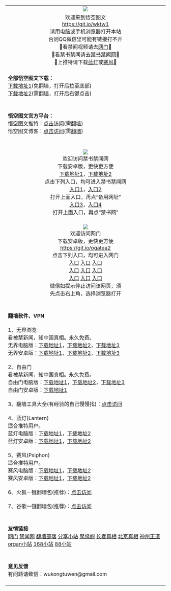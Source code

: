  <div id="readme" class="readme blob instapaper_body">
 <article class="markdown-body entry-content" itemprop="text">
 <table>
 <tbody>
  
  
  <tr>
    <td align="center"><img src="https://user-images.githubusercontent.com/33987457/33241738-283f65e4-d305-11e7-82ba-33dd3b1666e1.png" style="max-width:100%;">
    </td>
  </tr>
  
  
  <tr>
    <td align="center">欢迎来到悟空图文<br>
      <a href="#">https://git.io/wktw1</a><br>
      请用电脑或手机浏览器打开本站<br>
      否则QQ微信里可能有链接打不开<br>
      🔴看禁闻视频请去<a href="#ogate">网门</a>🔴<br>
      🔴看禁书禁闻请去<a href="#bannedbook">禁书禁闻网</a>🔴<br>
      🔴上推特请下载<a href="#Lantern">蓝灯</a>或<a href="#Psiphon">赛风</a>🔴<br>
    </td>
  </tr>
  
  
  <tr>
    <td align="left"><br>
     <b>全部悟空图文下载：</b><br>
     <a href="https://ipfs.io/ipns/QmdRaB7BPW4hE8UdNN5M6VdCTPG6c8AN269UrqjVYc42xC"><u>下载地址1</u></a>(免翻墙，打开后拉至底部)<br>
     <a href="https://mega.nz/#F!FnYw0TgR!KTMEy-QePKmNRXFJb_ezKQ"><u>下载地址2</u></a>(需<a href="#vpn">翻墙</a>，打开后右键点击)<br><br>
    </td>
  </tr>
  
    
  <tr>
    <td align="left"><br>
     <b>悟空图文官方平台：</b><br>
     悟空图文推特：<a href="https://twitter.com/wukongtuwen">点击访问</a>(需<a href="#vpn">翻墙</a>)<br>
     悟空图文博客：<a href="https://wukongtuwen.blogspot.com">点击访问</a>(需<a href="#vpn">翻墙</a>)<br><br>
    </td>
  </tr>
  

  <tr>
    <td align="center"> 
     <br name="bannedbook">
     <img src="https://user-images.githubusercontent.com/33987457/34940754-bebef30c-fa2b-11e7-9a48-24ef8addd894.jpg" style="max-width:100%;"><br>
     欢迎访问禁书禁闻网<br>
     下载安卓版，更快更方便<br><a href="https://github.com/bannedbook/fanqiang/raw/master/apk/jinwen.apk" rel="nofollow">下载地址1</a>，<a href="https://storage.googleapis.com/jwnews/jinwen.apk" rel="nofollow">下载地址2</a><br>
     点击下列入口，均可进入禁书禁闻网<br>
     <a href="https://aa.cuanpu.us/" rel="nofollow"><u>入口1</u></a>，<a href="https://ab.cuanpu.us/" rel="nofollow"><u>入口2</u></a><br>
     打开上面入口，再点“备用网址”<br>
     <a href="https://git.io/gfree" rel="nofollow"><u>入口3</u></a>，<a href="https://git.io/jw1" rel="nofollow"><u>入口4</u></a><br>
     打开上面入口，再点“禁书网”<br>
    </td>
  </tr>
  

   <tr>
    <td align="center">  
    <br name="ogate">
    <img src="https://cloud.githubusercontent.com/assets/11880933/13434984/f430fae2-e012-11e5-814f-c2df1e82b247.jpg" style="max-width:100%;"><br>
      欢迎访问网门<br>
      下载安卓版，更快更方便<br><a href="https://raw.githubusercontent.com/oGate2/up/master/oGate.apk" rel="nofollow">https://git.io/ogatea2</a><br>
      点击下列入口，均可进入网门<br>
      <a href="https://s3.ap-south-1.amazonaws.com/ogatem/oGate.htm?from=oGate" rel="nofollow">入口</a>
      <a href="https://s3.ap-northeast-2.amazonaws.com/ogates/oGate.htm?from=oGate" rel="nofollow">入口</a>
      <a href="https://s3.amazonaws.com/ogate/oGate.htm?from=oGate" rel="nofollow">入口</a><br>
      <a href="https://s3-us-west-1.amazonaws.com/ogaten/oGate.htm?from=oGate" rel="nofollow">入口</a>
      <a href="https://s3.us-east-2.amazonaws.com/ogateh/oGate.htm?from=oGate" rel="nofollow">入口</a>
      <a href="https://s3.eu-central-1.amazonaws.com/ogatef/oGate.htm?from=oGate" rel="nofollow">入口</a><br>     
      <a href="https://s3.eu-west-2.amazonaws.com/ogatel/oGate.htm?from=oGate" rel="nofollow">入口</a>
      <a href="https://s3.ca-central-1.amazonaws.com/ogatec/oGate.htm?from=oGate" rel="nofollow">入口</a>
      <a href="https://s3-ap-southeast-2.amazonaws.com/ogatey/oGate.htm?from=oGate" rel="nofollow">入口</a><br>
      微信如提示停止访问该网页，须<br>
      先点击右上角，选择浏览器打开<br><br>
    </td>
  </tr>
  
  
  <tr>
    <td align="left">
       <br name="vpn">
       <b>翻墙软件、VPN</b><br><br> 
       1、无界浏览<br>
       看被禁新闻，知中国真相。永久免费。<br>
       无界电脑版：<a href="https://raw.githubusercontent.com/osurf/osurf/master/u.rar" rel="nofollow"><u>下载地址1</u></a>，<a href="https://git.io/wj" rel="nofollow"><u>下载地址2</u></a>，<a href="http://git.io/HNvvvQ" rel="nofollow"><u>下载地址3</u></a><br>
       无界安卓版：<a href="https://raw.githubusercontent.com/opipe/Up/master/Tools/UM.apk" rel="nofollow"><u>下载地址1</u></a>，<a href="https://git.io/2S1IBQ" rel="nofollow"><u>下载地址2</u></a>，<a href="https://s3.amazonaws.com/wujie/um.apk" rel="nofollow"><u>下载地址3</u></a><br><br>
       2、自由门<br>
       看被禁新闻，知中国真相。永久免费。<br>
       自由门电脑版：<a href="https://raw.githubusercontent.com/opipe/Up/master/Tools/FG.zip" rel="nofollow"><u>下载地址1</u></a>，<a href="https://git.io/fgt" rel="nofollow"><u>下载地址2</u></a>，<a href="https://git.io/fgp" rel="nofollow"><u>下载地址3</u></a><br>
       自由门安卓版：<a href="https://git.io/fgma" rel="nofollow"><u>下载地址1</u></a><br><br>
       3、翻墙工具大全(有经验的自己慢慢找)：<a href="https://ipfs.io/ipns/QmdRaB7BPW4hE8UdNN5M6VdCTPG6c8AN269UrqjVYc42xC" rel="nofollow"><u>点击访问</u></a><br>
       <br name="Lantern">
       4、蓝灯(Lantern)<br>
       适合推特用户。<br>
       蓝灯电脑版：<a href="https://raw.githubusercontent.com/getlantern/lantern-binaries/master/lantern-installer.exe" rel="nofollow">下载地址1</a>，<a href="https://s3.amazonaws.com/lantern/lantern-installer.exe" rel="nofollow">下载地址2</a><br>
       蓝灯安卓版：<a href="https://raw.githubusercontent.com/getlantern/lantern-binaries/master/lantern-installer.apk" rel="nofollow">下载地址1</a>，<a href="https://s3.amazonaws.com/lantern/lantern-installer.apk" rel="nofollow">下载地址2</a><br>
       <br name="Psiphon">
       5、赛风(Psiphon)<br>
       适合推特用户。<br>
       赛风电脑版：<a href="https://psiphon3.com/psiphon3.exe" rel="nofollow"><u>下载地址1</u></a>，<a href="https://s3.amazonaws.com/hum9-lwg8-qa2w/psiphon3.exe" rel="nofollow">下载地址2</a><br>
       赛风安卓版：<a href="https://psiphon3.com/PsiphonAndroid.apk" rel="nofollow"><u>下载地址1</u></a>，<a href="https://s3.amazonaws.com/hum9-lwg8-qa2w/PsiphonAndroid.apk" rel="nofollow">下载地址2</a><br><br>
       6、火狐一键翻墙包(推荐)：<a href="https://github.com/bannedbook/fanqiang/wiki/%E7%81%AB%E7%8B%90firefox%E4%B8%80%E9%94%AE%E7%BF%BB%E5%A2%99%E5%8C%85" rel="nofollow"><u>点击访问</u></a><br><br>
       7、谷歌一键翻墙包(推荐)：<a href="https://github.com/bannedbook/fanqiang/wiki/Chrome%E4%B8%80%E9%94%AE%E7%BF%BB%E5%A2%99%E5%8C%85" rel="nofollow"><u>点击访问</u></a><br><br>
    </td>
  </tr>
  
  
   <tr>
    <td align="left"><br>
     <b>友情链接</b><br>
     <a href="https://git.io/ogate2">网门</a> </a>  <a href="https://git.io/jww">禁闻网</a>    <a href="https://git.io/osurf">翻墙部落</a>  <a href="https://git.io/tv111">分享小站</a>  <a href="https://git.io/jyg10">聚缘阁</a>  <a href="https://git.io/chun">长春真相</a>  <a href="https://git.io/beijing">北京真相</a>  <a href="https://git.io/vQjqe">神州正道</a>  <a href="https://git.io/organ">organ小站</a>  <a href="https://git.io/168">168小站</a>  <a href="https://git.io/88">88小站</a> 
     <br><br>
    </td>
  </tr>


  <tr>
    <td align="left"><br>
     <b>意见反馈</b><br>
     有问题请致信：wukongtuwen@gmail.com<br><br>
    </td>
  </tr>
  
  
</tbody>
</table>    
</article>
</div>
</div>
